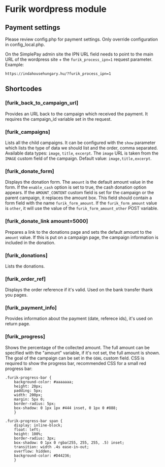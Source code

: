 # Furik wordpress module

## Payment settings
Please review config.php for payment settings. Only override configuration in
config_local.php.

On the SimplePay admin site the IPN URL field needs to point to the main URL of
the wordpress site + the `furik_process_ipn=1` request parameter. Example:

    https://indahousehungary.hu/?furik_process_ipn=1

## Shortcodes

### [furik_back_to_campaign_url]
Provides an URL back to the campaign which received the payment. It requires the campaign_id variable set in the request.

### [furik_campaigns]
Lists all the child campaigns. It can be configured with the `show` parameter which lists the type of data we should list and the order, comma separated. Available data types: `image`, `title`, `excerpt`. The `image` URL is taken from the `IMAGE` custom field of the campaign. Default value: `image,title,excerpt`.

### [furik_donate_form]
Displays the donation form. The `amount` is the default amount value in the form. If the `enable_cash` option is set to true, the cash donation option appears. If the `AMOUNT_CONTENT` custom field is set for the campaign or the parent campaign, it replaces the amount box. This field should contain a form field with the name `furik_form_amount`. If the `furik_form_amount` value is `other`, it will use the value of the `furik_form_amount_other` POST variable.

### [furik_donate_link amount=5000]
Prepares a link to the donations page and sets the default amount to the `amount` value. If this is put on a campaign page, the campaign information is included in the donation.

### [furik_donations]
Lists the donations.

### [furik_order_ref]
Displays the order reference if it's valid. Used on the bank transfer thank you pages.


### [furik_payment_info]
Provides information about the payment (date, referece ids), it's used on return page.

### [furik_progress]
Shows the percentage of the collected amount. The full amount can be specified with the "amount" variable, if it's not set, the full amount is shown. The goal of the campaign can be set in the `GOAL` custom field. CSS is required to show the progress bar, recommended CSS for a small red progress bar:

    .furik-progress-bar {
    	background-color: #aaaaaaa;
    	height: 20px;
    	padding: 5px;
    	width: 200px;
    	margin: 5px 0;
    	border-radius: 5px;
    	box-shadow: 0 1px 1px #444 inset, 0 1px 0 #888;
    	}
     
    .furik-progress-bar span {
    	display: inline-block;
    	float: left;
    	height: 100%;
    	border-radius: 3px;
    	box-shadow: 0 1px 0 rgba(255, 255, 255, .5) inset;
    	transition: width .4s ease-in-out;
    	overflow: hidden;
    	background-color: #D44236;
    	}